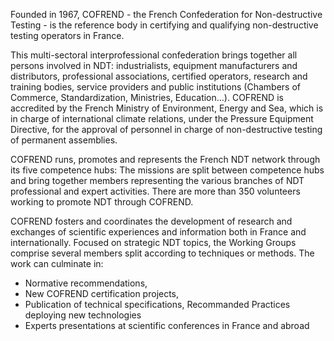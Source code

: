 Founded in 1967, COFREND - the French Confederation for Non-destructive Testing - is the reference body in certifying and qualifying non-destructive testing operators in France.

This multi-sectoral interprofessional confederation brings together all persons involved in NDT: industrialists, equipment manufacturers and distributors, professional associations, certified operators, research and training bodies, service providers and public institutions (Chambers of Commerce, Standardization, Ministries, Education…).
COFREND is accredited by the French Ministry of Environment, Energy and Sea, which is in charge of international climate relations, under the Pressure Equipment Directive, for the approval of personnel in charge of non-destructive testing of permanent assemblies.

COFREND runs, promotes and represents the French NDT network through its five competence hubs: The missions are split between competence hubs and bring together members representing the various branches of NDT professional and expert activities.
There are more than 350 volunteers working to promote NDT through COFREND.

COFREND fosters and coordinates the development of research and exchanges of scientific experiences and information both in France and internationally. Focused on strategic NDT topics, the Working Groups comprise several members split according to techniques or methods. The work can culminate in:
-	Normative recommendations,
-	New COFREND certification projects,
-	Publication of technical specifications, Recommanded Practices deploying new technologies
-	Experts presentations at scientific conferences in France and abroad
